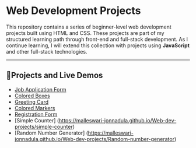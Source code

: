 # Web Development Projects

This repository contains a series of beginner-level web development projects built using HTML and CSS. These projects are part of my structured learning path through front-end and full-stack development.
As I continue learning, I will extend this collection with projects using **JavaScript** and other full-stack technologies.

---
## 📂Projects and Live Demos
- [Job Application Form](https://malleswari-jonnadula.github.io/Web-dev-projects/Job-application-form/)
- [Colored Boxes](https://malleswari-jonnadula.github.io/Web-dev-projects/colored-boxes/)
- [Greeting Card](https://malleswari-jonnadula.github.io/Web-dev-projects/greeting-card/)
- [Colored Markers](https://malleswari-jonnadula.github.io/Web-dev-projects/colored-markers/)
- [Registration Form](https://malleswari-jonnadula.github.io/Web-dev-projects/Registration-form/)
- [Simple Counter] (https://malleswari-jonnadula.github.io/Web-dev-projects/simple-counter)
- [Random Number Generator] (https://malleswari-jonnadula.github.io/Web-dev-projects/Random-number-generator)
